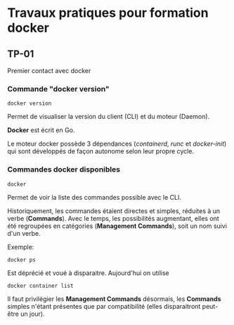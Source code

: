 # Travaux pratiques pour formation docker

## TP-01
Premier contact avec docker

### Commande "docker version"
```
docker version
```
Permet de visualiser la version du client (CLI) et du moteur (Daemon).

**Docker** est écrit en Go.

Le moteur docker possède 3 dépendances (*containerd*, *runc* et *docker-init*) qui sont développés de façon autonome selon leur propre cycle.


### Commandes docker disponibles
```
docker
```
Permet de voir la liste des commandes possible avec le CLI.

Historiquement, les commandes étaient directes et simples, réduites à un verbe (**Commands**).
Avec le temps, les possibilités augmentant, elles ont été regroupées en catégories (**Management Commands**), soit un nom suivi d'un verbe.

Exemple: 
```
docker ps
```
Est déprécié et voué à disparaitre. Aujourd'hui on utilise
```
docker container list
```

Il faut privilégier les **Management Commands** désormais, les **Commands** simples n'étant présentes que par compatibilité (elles disparaitront peut-être un jour).


